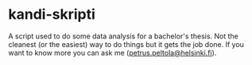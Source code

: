 # kandi-skripti

A script used to do some data analysis for a bachelor's thesis. Not the cleanest (or the easiest) way to do things but it gets the job done. If you want to know more you can ask me (petrus.peltola@helsinki.fi).
